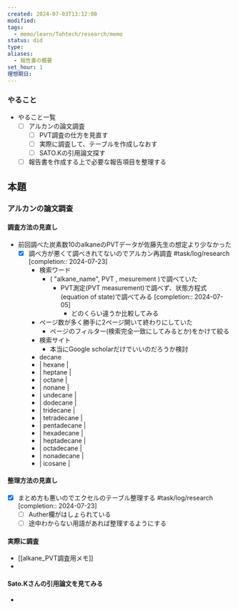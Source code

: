 ```yaml
---
created: 2024-07-03T13:12:00
modified: 
tags:
  - memo/learn/Tohtech/research/memo
status: did
type: 
aliases:
  - 報告書の概要
set_hour: 1
理想期日:
---
```

### やること
- やること一覧
	- [ ] アルカンの論文調査
		- [ ] PVT調査の仕方を見直す
		- [ ] 実際に調査して、テーブルを作成しなおす
		- [ ] SATO.Kの引用論文探す
	- [ ] 報告書を作成する上で必要な報告項目を整理する
## 本題
### アルカンの論文調査
#### 調査方法の見直し
- 前回調べた炭素数10のalkaneのPVTデータが佐藤先生の想定より少なかった
	- [x] 調べ方が悪くて調べきれてないのでアルカン再調査 #task/log/research  [completion:: 2024-07-23]
		- 検索ワード 
			- ( "alkane_name", PVT , mesurement )で調べていた
				- PVT測定(PVT measurement)で調べず、状態方程式(equation of state)で調べてみる  [completion:: 2024-07-05]
					- どのくらい違うか比較してみる
		- ページ数が多く勝手に2ページ開いて終わりにしていた
			- ページのフィルター(検索完全一致にしてみるとか)をかけて絞る
		- 検索サイト
			- 本当にGoogle scholarだけでいいのだろうか検討
		- decane
		- | hexane      |
		- | heptane     |
		- | octane      |
		- | nonane      |
		- | undecane    |
		- | dodecane    |
		- | tridecane   |
		- | tetradecane |
		- | pentadecane |
		- | hexadecane  |
		- | heptadecane |
		- | octadecane  |
		- | nonadecane  |
		- | icosane     |
#### 整理方法の見直し
- [x] まとめ方も悪いのでエクセルのテーブル整理する #task/log/research  [completion:: 2024-07-23]
	- [ ] Auther欄がはしょられている
	- [ ] 途中わからない用語があれば整理するようにする
#### 実際に調査
- [[alkane_PVT調査用メモ]]
- 
#### Sato.Kさんの引用論文を見てみる
- 